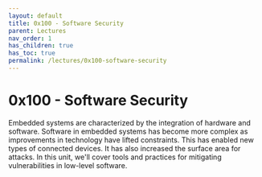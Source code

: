 ```yaml
---
layout: default
title: 0x100 - Software Security
parent: Lectures
nav_order: 1
has_children: true
has_toc: true
permalink: /lectures/0x100-software-security
---
```


# 0x100 - Software Security

Embedded systems are characterized by the integration of hardware and software.
Software in embedded systems has become more complex as improvements in technology have lifted constraints.
This has enabled new types of connected devices.
It has also increased the surface area for attacks.
In this unit, we'll cover tools and practices for mitigating vulnerabilities in low-level software.

